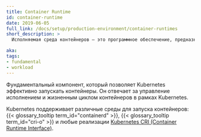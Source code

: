 ```yaml
---
title: Container Runtime
id: container-runtime
date: 2019-06-05
full_link: /docs/setup/production-environment/container-runtimes
short_description: >
  Иcполняемая среда контейнеров — это программное обеспечение, предназначенное для запуска контейнеров.

aka:
tags:
- fundamental
- workload
---
```

Фундаментальный компонент, который позволяет Kubernetes эффективно запускать контейнеры. Он отвечает за управление исполнением и жизненным циклом контейнеров в рамках Kubernetes.

<!--more-->

Kubernetes поддерживает различные среды для запуска контейнеров: {{< glossary_tooltip term_id="containerd" >}},
{{< glossary_tooltip term_id="cri-o" >}} и любые реализации [Kubernetes CRI (Container Runtime
Interface)](https://github.com/kubernetes/community/blob/master/contributors/devel/sig-node/container-runtime-interface.md).
